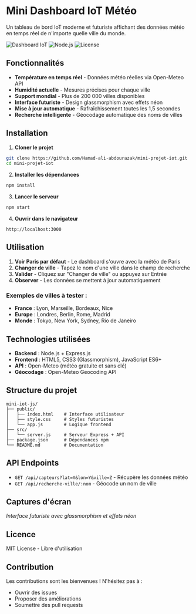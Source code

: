 # Mini Dashboard IoT Météo

Un tableau de bord IoT moderne et futuriste affichant des données météo en temps réel de n'importe quelle ville du monde.

![Dashboard IoT](https://img.shields.io/badge/Status-Fonctionnel-brightgreen) ![Node.js](https://img.shields.io/badge/Node.js-18+-green) ![License](https://img.shields.io/badge/License-MIT-blue)

## Fonctionnalités

- **Température en temps réel** - Données météo réelles via Open-Meteo API
- **Humidité actuelle** - Mesures précises pour chaque ville
- **Support mondial** - Plus de 200 000 villes disponibles
- **Interface futuriste** - Design glassmorphism avec effets néon
- **Mise à jour automatique** - Rafraîchissement toutes les 1,5 secondes
- **Recherche intelligente** - Géocodage automatique des noms de villes

## Installation

1. **Cloner le projet**
```bash
git clone https://github.com/Hamad-ali-abdourazak/mini-projet-iot.git
cd mini-projet-iot
```

2. **Installer les dépendances**
```bash
npm install
```

3. **Lancer le serveur**
```bash
npm start
```

4. **Ouvrir dans le navigateur**
```
http://localhost:3000
```

## Utilisation

1. **Voir Paris par défaut** - Le dashboard s'ouvre avec la météo de Paris
2. **Changer de ville** - Tapez le nom d'une ville dans le champ de recherche
3. **Valider** - Cliquez sur "Changer de ville" ou appuyez sur Entrée
4. **Observer** - Les données se mettent à jour automatiquement

### Exemples de villes à tester :
- **France** : Lyon, Marseille, Bordeaux, Nice
- **Europe** : Londres, Berlin, Rome, Madrid
- **Monde** : Tokyo, New York, Sydney, Rio de Janeiro

## Technologies utilisées

- **Backend** : Node.js + Express.js
- **Frontend** : HTML5, CSS3 (Glassmorphism), JavaScript ES6+
- **API** : Open-Meteo (météo gratuite et sans clé)
- **Géocodage** : Open-Meteo Geocoding API

## Structure du projet

```
mini-iot-js/
├── public/
│   ├── index.html    # Interface utilisateur
│   ├── style.css     # Styles futuristes
│   └── app.js        # Logique frontend
├── src/
│   └── server.js     # Serveur Express + API
├── package.json      # Dépendances npm
└── README.md         # Documentation
```

## API Endpoints

- `GET /api/capteurs?lat=X&lon=Y&ville=Z` - Récupère les données météo
- `GET /api/recherche-ville/:nom` - Géocode un nom de ville

## Captures d'écran

*Interface futuriste avec glassmorphism et effets néon*

## Licence

MIT License - Libre d'utilisation

## Contribution

Les contributions sont les bienvenues ! N'hésitez pas à :
- Ouvrir des issues
- Proposer des améliorations
- Soumettre des pull requests


